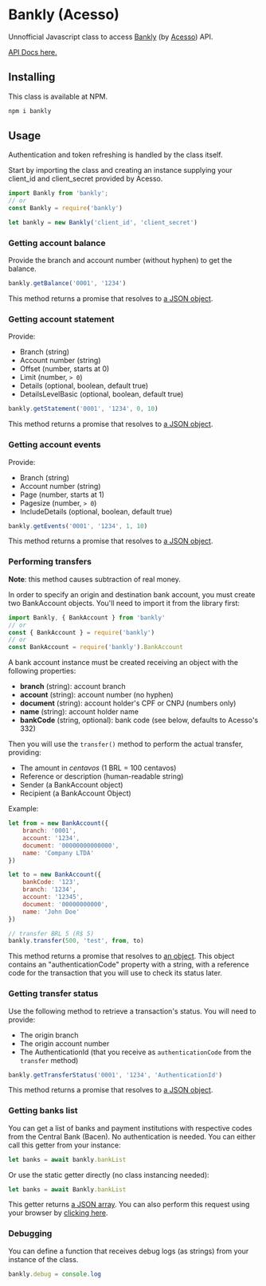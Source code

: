 # Bankly (Acesso)

Unnofficial Javascript class to access [Bankly](http://bankly.com.br/) (by [Acesso](https://www.meuacesso.com.br/)) API.

[API Docs here.](https://bankly.readme.io/)

## Installing

This class is available at NPM.

```javascript
npm i bankly
```

## Usage

Authentication and token refreshing is handled by the class itself.

Start by importing the class and creating an instance supplying your client_id and client_secret provided by Acesso.

```javascript
import Bankly from 'bankly';
// or
const Bankly = require('bankly')
```

```javascript
let bankly = new Bankly('client_id', 'client_secret')
```

### Getting account balance

Provide the branch and account number (without hyphen) to get the balance.

```javascript
bankly.getBalance('0001', '1234')
```

This method returns a promise that resolves to [a JSON object](https://bankly.readme.io/reference#accountbalance).

### Getting account statement

Provide:

* Branch (string)
* Account number (string)
* Offset (number, starts at 0)
* Limit (number, `> 0`)
* Details (optional, boolean, default true)
* DetailsLevelBasic (optional, boolean, default true)

```javascript
bankly.getStatement('0001', '1234', 0, 10)
```

This method returns a promise that resolves to [a JSON object](https://bankly.readme.io/reference#accountstatement).

### Getting account events

Provide:

* Branch (string)
* Account number (string)
* Page (number, starts at 1)
* Pagesize (number, `> 0`)
* IncludeDetails (optional, boolean, default true)

```javascript
bankly.getEvents('0001', '1234', 1, 10)
```

This method returns a promise that resolves to [a JSON object](https://bankly.readme.io/reference#events).

### Performing transfers

**Note**: this method causes subtraction of real money.

In order to specify an origin and destination bank account, you must create two BankAccount objects. You'll need to import it from the library first:

```javascript
import Bankly, { BankAccount } from 'bankly'
// or
const { BankAccount } = require('bankly')
// or
const BankAccount = require('bankly').BankAccount
```

A bank account instance must be created receiving an object with the following properties:

* **branch** (string): account branch
* **account** (string): account number (no hyphen)
* **document** (string): account holder's CPF or CNPJ (numbers only)
* **name** (string): account holder name
* **bankCode** (string, optional): bank code (see below, defaults to Acesso's 332)

Then you will use the `transfer()` method to perform the actual transfer, providing:

* The amount in *centavos* (1 BRL = 100 centavos)
* Reference or description (human-readable string)
* Sender (a BankAccount object)
* Recipient (a BankAccount Object)

Example:

```javascript
let from = new BankAccount({
	branch: '0001',
	account: '1234',
	document: '00000000000000',
	name: 'Company LTDA'
})

let to = new BankAccount({
	bankCode: '123',
	branch: '1234',
	account: '12345',
	document: '00000000000',
	name: 'John Doe'
})

// transfer BRL 5 (R$ 5)
bankly.transfer(500, 'test', from, to)
```

This method returns a promise that resolves to [an object](https://bankly.readme.io/reference#testinput). This object contains an "authenticationCode" property with a string, with a reference code for the transaction that you will use to check its status later.

### Getting transfer status

Use the following method to retrieve a transaction's status. You will need to provide:

* The origin branch
* The origin account number
* The AuthenticationId (that you receive as `authenticationCode` from the `transfer` method)

```javascript
bankly.getTransferStatus('0001', '1234', 'AuthenticationId')
```

This method returns a promise that resolves to [a JSON object](https://bankly.readme.io/reference#testinput-1).

### Getting banks list

You can get a list of banks and payment institutions with respective codes from the Central Bank (Bacen). No authentication is needed. You can either call this getter from your instance:

```javascript
let banks = await bankly.bankList
```

Or use the static getter directly (no class instancing needed):

```javascript
let banks = await Bankly.bankList
```

This getter returns [a JSON array](https://bankly.readme.io/reference#banklist). You can also perform this request using your browser by [clicking here](https://api.bankly.com.br/baas/banklist).

### Debugging

You can define a function that receives debug logs (as strings) from your instance of the class.

```javascript
bankly.debug = console.log
```